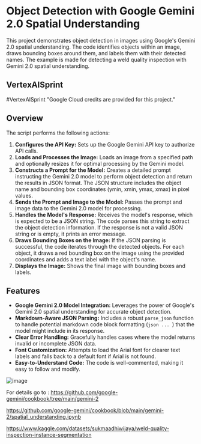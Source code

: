 # Object Detection with Google Gemini 2.0 Spatial Understanding

This project demonstrates object detection in images using Google's Gemini 2.0 spatial understanding. The code identifies objects within an image, draws bounding boxes around them, and labels them with their detected names.
The example is made for detecting a weld quality inspection with Gemini 2.0 spatial understanding.

## VertexAISprint
#VertexAISprint 
"Google Cloud credits are provided for this project." 


## Overview

The script performs the following actions:

1.  **Configures the API Key:** Sets up the Google Gemini API key to authorize API calls.
2.  **Loads and Processes the Image:** Loads an image from a specified path and optionally resizes it for optimal processing by the Gemini model.
3.  **Constructs a Prompt for the Model:** Creates a detailed prompt instructing the Gemini 2.0 model to perform object detection and return the results in JSON format. The JSON structure includes the object name and bounding box coordinates (ymin, xmin, ymax, xmax) in pixel values.
4.  **Sends the Prompt and Image to the Model:** Passes the prompt and image data to the Gemini 2.0 model for processing.
5.  **Handles the Model's Response:** Receives the model's response, which is expected to be a JSON string. The code parses this string to extract the object detection information. If the response is not a valid JSON string or is empty, it prints an error message.
6.  **Draws Bounding Boxes on the Image:** If the JSON parsing is successful, the code iterates through the detected objects. For each object, it draws a red bounding box on the image using the provided coordinates and adds a text label with the object's name.
7.  **Displays the Image:** Shows the final image with bounding boxes and labels.

## Features

*   **Google Gemini 2.0 Model Integration:** Leverages the power of Google's Gemini 2.0 spatial understanding for accurate object detection.
*   **Markdown-Aware JSON Parsing:** Includes a robust `parse_json` function to handle potential markdown code block formatting (`json ... `) that the model might include in its response.
*   **Clear Error Handling:** Gracefully handles cases where the model returns invalid or incomplete JSON data.
*   **Font Customization:** Attempts to load the Arial font for clearer text labels and falls back to a default font if Arial is not found.
*   **Easy-to-Understand Code:** The code is well-commented, making it easy to follow and modify.

  ![image](https://github.com/user-attachments/assets/fd4755d4-9cc6-4356-9da6-03ad88a947b8)


  For details go to : https://github.com/google-gemini/cookbook/tree/main/gemini-2
  
  https://github.com/google-gemini/cookbook/blob/main/gemini-2/spatial_understanding.ipynb

  https://www.kaggle.com/datasets/sukmaadhiwijaya/weld-quality-inspection-instance-segmentation

  



